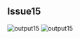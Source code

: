## Issue15
![output15](https://github.com/STIW3054-A192/stiw3054-issues-LimWenLiang/blob/master/images/issue15_1.PNG)
![output15](https://github.com/STIW3054-A192/stiw3054-issues-LimWenLiang/blob/master/images/issue15_2.PNG)
</br>
